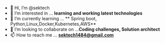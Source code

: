 - 👋 Hi, I’m @sektech
- 👀 I’m interested in ... **learning and working latest technologies**
- 🌱 I’m currently learning ... ** Spring boot, Python,Linux,Docker,Kubernetes,AWS**
- 💞️ I’m looking to collaborate on ...**Coding challenges, Solution architect**
- 📫 How to reach me ... **sektech1484@gmail.com**
<!---
sektech/sektech is a ✨ special ✨ repository because its `README.md` (this file) appears on your GitHub profile.
You can click the Preview link to take a look at your changes.
--->


